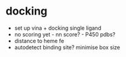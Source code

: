 # docking
- set up vina + docking single ligand
- no scoring yet - nn score? - P450 pdbs?
- distance to heme fe
- autodetect binding site? minimise box size
